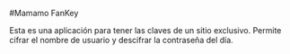 #Mamamo FanKey

Esta es una aplicación para tener las claves de un sitio exclusivo. Permite
cifrar el nombre de usuario y descifrar la contraseña del día.
